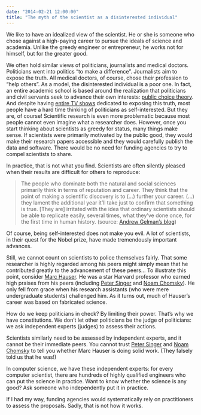```yaml
---
date: "2014-02-21 12:00:00"
title: "The myth of the scientist as a disinterested individual"
---
```




We like to have an idealized view of the scientist. He or she is someone who chose against a high-paying career to pursue the ideals of science and academia. Unlike the greedy engineer or entrepreneur, he works not for himself, but for the greater good.

We often hold similar views of politicians, journalists and medical doctors. Politicians went into politics &ldquo;to make a difference&rdquo;. Journalists aim to expose the truth. All medical doctors, of course, chose their profession to &ldquo;help others&rdquo;.
As a model, the disinterested individual is a poor one. In fact, an entire academic school is based around the realization that politicians and civil servants seek to advance their own interests: [public choice theory](https://en.wikipedia.org/wiki/Public_choice). And despite having [entire TV shows](https://en.wikipedia.org/wiki/House_of_Cards_(U.S._TV_series)) dedicated to exposing this truth, most people have a hard time thinking of politicians as self-interested. But they are, of course!
Scientific research is even more problematic because most people cannot even imagine what a researcher does. However, once you start thinking about scientists as greedy for status, many things make sense. If scientists were primarily motivated by the public good, they would make their research papers accessible and they would carefully publish the data and software. There would be no need for funding agencies to try to compel scientists to share.

In practice, that is not what you find. Scientists are often silently pleased when their results are difficult for others to reproduce:

> The people who dominate both the natural and social sciences primarily think in terms of reputation and career. They think that the point of making a scientific discovery is to (&hellip;) further your career. (&hellip;) they lament the additional year it&rsquo;ll take just to confirm that something is true.
[They are] irritated with the idea that ordinary scientists should be able to replicate easily, several times, what they&rsquo;ve done once, for the first time in human history. (source: [Andrew Gelman&rsquo;s blog](http://andrewgelman.com/2014/02/20/differences-biology-statistics-explain-diverging-attitudes-regarding-criticism-replication-scientific-claims/))


Of course, being self-interested does not make you evil. A lot of scientists, in their quest for the Nobel prize, have made tremendously important advances.

Still, we cannot count on scientists to police themselves fairly. That some researcher is highly regarded among his peers might simply mean that he contributed greatly to the advancement of these peers&hellip; To illustrate this point, consider [Marc Hauser](https://en.wikipedia.org/wiki/Marc_Hauser). He was a star Harvard professor who earned high praises from his peers (including [Peter Singer](https://en.wikipedia.org/wiki/Peter_Singer) and [Noam Chomsky](https://en.wikipedia.org/wiki/Noam_Chomsky)). He only fell from grace when his research assistants (who were mere undergraduate students) challenged him. As it turns out, much of Hauser&rsquo;s career was based on fabricated science.

How do we keep politicians in check? By limiting their power. That&rsquo;s why we have constitutions. We don&rsquo;t let other politicians be the judge of politicians: we ask independent experts (judges) to assess their actions.

Scientists similarly need to be assessed by independent experts, and it cannot be their immediate peers. You cannot trust [Peter Singer](https://en.wikipedia.org/wiki/Peter_Singer) and [Noam Chomsky](https://en.wikipedia.org/wiki/Noam_Chomsky) to tell you whether Marc Hauser is doing solid work. (They falsely told us that he was!)

In computer science, we have these independent experts: for every computer scientist, there are hundreds of highly qualified engineers who can put the science in practice.
Want to know whether the science is any good? Ask someone who independently put it in practice.

If I had my way, funding agencies would systematically rely on practitioners to assess the proposals. Sadly, that is not how it works.

